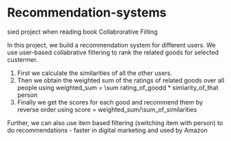 # Recommendation-systems
sied project when reading book Collabrorative Filting

In this project, we build a recommendation system for different users. We use user-based collabrative filtering to rank the related goods for selected custermer.

1. First we calculate the similarities of all the other users.
2. Then we obtain the weighted sum of the ratings of related goods over all people using weighted_sum = \sum rating_of_goodd * simlarity_of_that person
3. Finally we get the scores for each good and recommend them by reverse order using score = weighted_sum/\sum_of_similarities


Further, we can also use item based filtering (switching item with person) to do recommendations - faster in digital marketing and used by Amazon

